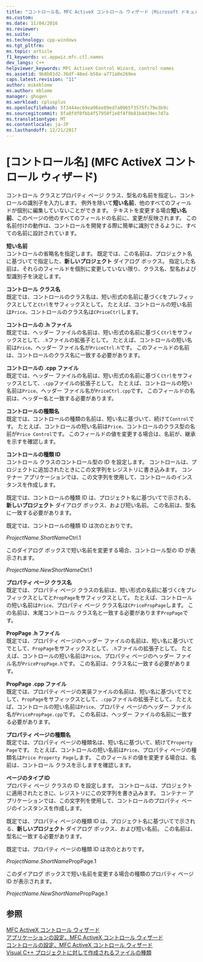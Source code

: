 ```yaml
---
title: "コントロール名、MFC ActiveX コントロール ウィザード |Microsoft ドキュメント"
ms.custom: 
ms.date: 11/04/2016
ms.reviewer: 
ms.suite: 
ms.technology: cpp-windows
ms.tgt_pltfrm: 
ms.topic: article
f1_keywords: vc.appwiz.mfc.ctl.names
dev_langs: C++
helpviewer_keywords: MFC ActiveX Control Wizard, control names
ms.assetid: 9b8b81d2-36df-48ed-b58a-a771a0e269ee
caps.latest.revision: "11"
author: mikeblome
ms.author: mblome
manager: ghogen
ms.workload: cplusplus
ms.openlocfilehash: 5f3444ec69ea96ee89ed7a0965f3575fc79e3b9c
ms.sourcegitcommit: 8fa8fdf0fbb4f57950f1e8f4f9b81b4d39ec7d7a
ms.translationtype: MT
ms.contentlocale: ja-JP
ms.lasthandoff: 12/21/2017
---
```

# <a name="control-names-mfc-activex-control-wizard"></a>[コントロール名] (MFC ActiveX コントロール ウィザード)
コントロール クラスとプロパティ ページ クラス、型名の名前を指定し、コントロールの識別子を入力します。 例外を除いて**短い名前**、他のすべてのフィールドが個別に編集していないことができます。 テキストを変更する場合**短い名前**、このページの他のすべてのフィールドの名前に、変更が反映されます。 この名前付けの動作は、コントロールを開発する際に簡単に識別できるように、すべての名前に設計されています。  
  
 **短い名前**  
 コントロールの省略名を指定します。 既定では、この名前は、プロジェクト名に基づいてで指定した、**新しいプロジェクト** ダイアログ ボックス。 指定した名前は、それらのフィールドを個別に変更していない限り、クラス名、型名および型識別子を決定します。  
  
 **コントロール クラス名**  
 既定では、コントロールのクラス名は、短い形式の名前に基づく`C`をプレフィックスとしてと`Ctrl`をサフィックスとして。 たとえば、コントロールの短い名前は`Price`、コントロールのクラス名は`CPriceCtrl`します。  
  
 **コントロールの .h ファイル**  
 既定では、ヘッダー ファイルの名前は、短い形式の名前に基づく`Ctrl`をサフィックスとして、`.h`ファイルの拡張子として。 たとえば、コントロールの短い名前は`Price`、ヘッダー ファイル名が`PriceCtrl.h`です。 このフィールドの名前は、コントロールのクラス名に一致する必要があります。  
  
 **コントロールの .cpp ファイル**  
 既定では、ヘッダー ファイルの名前は、短い形式の名前に基づく`Ctrl`をサフィックスとして、`.cpp`ファイルの拡張子として。 たとえば、コントロールの短い名前は`Price`、ヘッダー ファイル名が`PriceCtrl.cpp`です。 このフィールドの名前は、ヘッダー名と一致する必要があります。  
  
 **コントロールの種類名**  
 既定では、コントロールの種類の名前は、短い名に基づいて、続けて`Control`です。 たとえば、コントロールの短い名前は`Price`、コントロールのクラス型の名前が`Price Control`です。 このフィールドの値を変更する場合は、名前が、継承を示すを確認します。  
  
 **コントロールの種類 ID**  
 コントロール クラスのコントロール型の ID を設定します。 コントロールは、プロジェクトに追加されたときにこの文字列をレジストリに書き込みます。 コンテナー アプリケーションでは、この文字列を使用して、コントロールのインスタンスを作成します。  
  
 既定では、コントロールの種類 ID は、プロジェクト名に基づいてで示される、**新しいプロジェクト** ダイアログ ボックス、および短い名前。 この名前は、型名に一致する必要があります。  
  
 既定では、コントロールの種類 ID は次のとおりです。  
  
 *ProjectName.ShortName*Ctrl.1  
  
 このダイアログ ボックスで短い名前を変更する場合、コントロール型の ID が表示されます。  
  
 *ProjectName.NewShortName*Ctrl.1  
  
 **プロパティ ページ クラス名**  
 既定では、プロパティ ページ クラスの名前は、短い形式の名前に基づく`C`をプレフィックスとしてと`PropPage`をサフィックスとして。 たとえば、コントロールの短い名前は`Price`、プロパティ ページ クラス名は`CPricePropPage`します。 この名前は、末尾コントロール クラス名と一致する必要があります`PropPage`です。  
  
 **PropPage .h ファイル**  
 既定では、プロパティ ページのヘッダー ファイルの名前は、短い名に基づいてでとして、`PropPage`をサフィックスとして、`.h`ファイルの拡張子として。 たとえば、コントロールの短い名前は`Price`、プロパティ ページのヘッダー ファイル名が`PricePropPage.h`です。 この名前は、クラス名に一致する必要があります。  
  
 **PropPage .cpp ファイル**  
 既定では、プロパティ ページの実装ファイルの名前は、短い名に基づいてでとして、`PropPage`をサフィックスとして、`.cpp`ファイルの拡張子として。 たとえば、コントロールの短い名前は`Price`、プロパティ ページのヘッダー ファイル名が`PricePropPage.cpp`です。 この名前は、ヘッダー ファイルの名前に一致する必要があります。  
  
 **プロパティ ページの種類名**  
 既定では、プロパティ ページの種類名は、短い名に基づいて、続けて`Property Page`です。 たとえば、コントロールの短い名前は`Price`、プロパティ ページの種類名は`Price Property Page`します。 このフィールドの値を変更する場合は、名前は、コントロール クラスを示しますを確認します。  
  
 **ページのタイプ ID**  
 プロパティ ページ クラスの ID を設定します。 コントロールは、プロジェクトに適用されたときに、レジストリにこの文字列を書き込みます。 コンテナー アプリケーションでは、この文字列を使用して、コントロールのプロパティ ページのインスタンスを作成します。  
  
 既定では、プロパティ ページの種類 ID は、プロジェクト名に基づいてで示される、**新しいプロジェクト** ダイアログ ボックス、および短い名前。 この名前は、型名に一致する必要があります。  
  
 既定では、プロパティ ページの種類 ID は次のとおりです。  
  
 *ProjectName.ShortName*PropPage.1  
  
 このダイアログ ボックスで短い名前を変更する場合の種類のプロパティ ページ ID が表示されます。  
  
 *ProjectName.NewShortName*PropPage.1  
  
## <a name="see-also"></a>参照  
 [MFC ActiveX コントロール ウィザード](../../mfc/reference/mfc-activex-control-wizard.md)   
 [アプリケーションの設定、MFC ActiveX コントロール ウィザード](../../mfc/reference/application-settings-mfc-activex-control-wizard.md)   
 [コントロールの設定、MFC ActiveX コントロール ウィザード](../../mfc/reference/control-settings-mfc-activex-control-wizard.md)   
 [Visual C++ プロジェクトに対して作成されるファイルの種類](../../ide/file-types-created-for-visual-cpp-projects.md)

